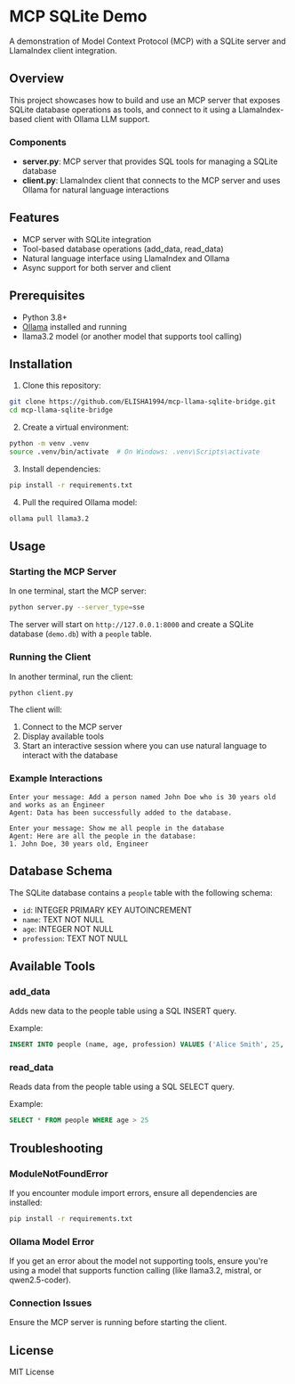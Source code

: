 # MCP SQLite Demo

A demonstration of Model Context Protocol (MCP) with a SQLite server and LlamaIndex client integration.

## Overview

This project showcases how to build and use an MCP server that exposes SQLite database operations as tools, and connect to it using a LlamaIndex-based client with Ollama LLM support.

### Components

- **server.py**: MCP server that provides SQL tools for managing a SQLite database
- **client.py**: LlamaIndex client that connects to the MCP server and uses Ollama for natural language interactions

## Features

- MCP server with SQLite integration
- Tool-based database operations (add_data, read_data)
- Natural language interface using LlamaIndex and Ollama
- Async support for both server and client

## Prerequisites

- Python 3.8+
- [Ollama](https://ollama.ai/) installed and running
- llama3.2 model (or another model that supports tool calling)

## Installation

1. Clone this repository:
```bash
git clone https://github.com/ELISHA1994/mcp-llama-sqlite-bridge.git
cd mcp-llama-sqlite-bridge
```

2. Create a virtual environment:
```bash
python -m venv .venv
source .venv/bin/activate  # On Windows: .venv\Scripts\activate
```

3. Install dependencies:
```bash
pip install -r requirements.txt
```

4. Pull the required Ollama model:
```bash
ollama pull llama3.2
```

## Usage

### Starting the MCP Server

In one terminal, start the MCP server:

```bash
python server.py --server_type=sse
```

The server will start on `http://127.0.0.1:8000` and create a SQLite database (`demo.db`) with a `people` table.

### Running the Client

In another terminal, run the client:

```bash
python client.py
```

The client will:
1. Connect to the MCP server
2. Display available tools
3. Start an interactive session where you can use natural language to interact with the database

### Example Interactions

```
Enter your message: Add a person named John Doe who is 30 years old and works as an Engineer
Agent: Data has been successfully added to the database.

Enter your message: Show me all people in the database
Agent: Here are all the people in the database:
1. John Doe, 30 years old, Engineer
```

## Database Schema

The SQLite database contains a `people` table with the following schema:

- `id`: INTEGER PRIMARY KEY AUTOINCREMENT
- `name`: TEXT NOT NULL
- `age`: INTEGER NOT NULL
- `profession`: TEXT NOT NULL

## Available Tools

### add_data
Adds new data to the people table using a SQL INSERT query.

Example:
```sql
INSERT INTO people (name, age, profession) VALUES ('Alice Smith', 25, 'Developer')
```

### read_data
Reads data from the people table using a SQL SELECT query.

Example:
```sql
SELECT * FROM people WHERE age > 25
```

## Troubleshooting

### ModuleNotFoundError
If you encounter module import errors, ensure all dependencies are installed:
```bash
pip install -r requirements.txt
```

### Ollama Model Error
If you get an error about the model not supporting tools, ensure you're using a model that supports function calling (like llama3.2, mistral, or qwen2.5-coder).

### Connection Issues
Ensure the MCP server is running before starting the client.

## License

MIT License